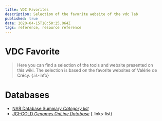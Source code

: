 ```yaml
---
title: VDC Favorites
description: Selection of the favorite website of the vdc lab
published: true
date: 2020-04-15T18:50:25.064Z
tags: reference, resource reference
---
```


# VDC Favorite

> Here you can find a selection of the tools and website presented on this wiki. The selection is based on the favorite websites of Valérie de Crécy.
{.is-info}

# Databases

- [NAR Database Summary *Category list*](https://vdclab-wiki.herokuapp.com/home/NAR-cat-list/)
- [JGI-GOLD *Genomes OnLine Database*](https://vdclab-wiki.herokuapp.com/JGI-GOLD/)
{.links-list}